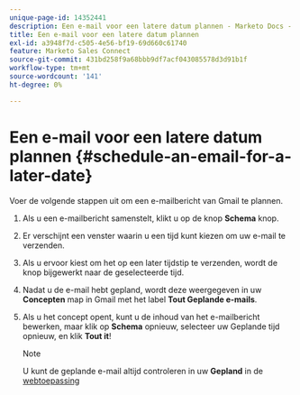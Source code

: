 ```yaml
---
unique-page-id: 14352441
description: Een e-mail voor een latere datum plannen - Marketo Docs - Productdocumentatie
title: Een e-mail voor een latere datum plannen
exl-id: a3948f7d-c505-4e56-bf19-69d660c61740
feature: Marketo Sales Connect
source-git-commit: 431bd258f9a68bbb9df7acf043085578d3d91b1f
workflow-type: tm+mt
source-wordcount: '141'
ht-degree: 0%

---
```


# Een e-mail voor een latere datum plannen {#schedule-an-email-for-a-later-date}

Voer de volgende stappen uit om een e-mailbericht van Gmail te plannen.

1. Als u een e-mailbericht samenstelt, klikt u op de knop **Schema** knop.

1. Er verschijnt een venster waarin u een tijd kunt kiezen om uw e-mail te verzenden.

1. Als u ervoor kiest om het op een later tijdstip te verzenden, wordt de knop bijgewerkt naar de geselecteerde tijd.

1. Nadat u de e-mail hebt gepland, wordt deze weergegeven in uw **Concepten** map in Gmail met het label **Tout Geplande e-mails**.

1. Als u het concept opent, kunt u de inhoud van het e-mailbericht bewerken, maar klik op **Schema** opnieuw, selecteer uw Geplande tijd opnieuw, en klik **Tout it**!

   >[!NOTE]
   >
   >U kunt de geplande e-mail altijd controleren in uw **Gepland** in de [webtoepassing](https://toutapp.com/login)
